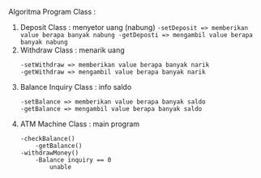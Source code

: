Algoritma Program
Class : 
1. Deposit Class : menyetor uang (nabung)
       ```
       -setDeposit => memberikan value berapa banyak nabung
       -getDeposti => mengambil value berapa banyak nabung
       ```
 2. Withdraw Class : menarik uang
       ```
       -setWithdraw => memberikan value berapa banyak narik
       -getWithdraw => mengambil value berapa banyak narik
       ```
 3. Balance Inquiry Class : info saldo
       ```
       -setBalance => memberikan value berapa banyak saldo
       -getBalance => mengambil value berapa banyak saldo
       ```
 4. ATM Machine Class : main program
       ```
       -checkBalance()
           -getBalance()
       -withdrawMoney()
           -Balance inquiry == 0
               unable
       ```
       



